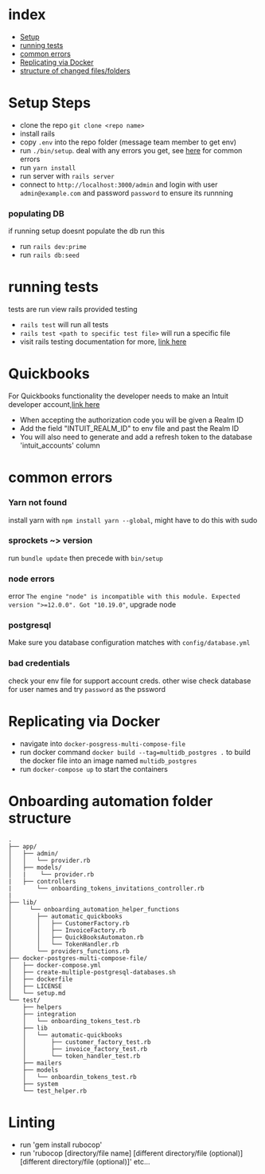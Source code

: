 # index
 * [Setup](#setup-steps)
 * [running tests](#running-tests)
 * [common errors](#common-errors)
 * [Replicating via Docker](#Replicating-via-Docker)
 * [structure of changed files/folders](#Onboarding-automation-folder-structure)

# Setup Steps
 * clone the repo `git clone <repo name>`
 * install rails
 * copy `.env` into the repo folder (message team member to get env)
 * run `./bin/setup`. deal with any errors you get, see [here](#common-errors) for common errors
 * run `yarn install`
 * run server with `rails server`
 * connect to `http://localhost:3000/admin` and login with user `admin@example.com` and password `password` to ensure its runnning
### populating DB
if running setup doesnt populate the db run this
 * run `rails dev:prime`
 * run `rails db:seed`
# running tests
tests are run view rails provided testing
 * `rails test` will run all tests
 * `rails test <path to specific test file>` will run a specific file
 * visit rails testing documentation for more, [link here](https://guides.rubyonrails.org/testing.html)

# Quickbooks
For Quickbooks functionality the developer needs to make an Intuit developer account,[link here](https://developer.intuit.com/app/developer/homepage)
* When accepting the authorization code you will be given a Realm ID
* Add the field "INTUIT_REALM_ID" to env file and past the Realm ID
* You will also need to generate and add a refresh token to the database 'intuit_accounts' column

# common errors
### Yarn not found
install yarn with `npm install yarn --global`, might have to do this with sudo
### sprockets ~> version
run `bundle update` then precede with `bin/setup`
### node errors
error `The engine "node" is incompatible with this module. Expected version ">=12.0.0". Got "10.19.0"`, upgrade node
### postgresql
Make sure you database configuration matches with `config/database.yml`
### bad credentials
check your env file for support account creds. other wise check database for user names and try `password` as the pssword

# Replicating via Docker

 * navigate into `docker-posgress-multi-compose-file`
 * run docker command `docker build --tag=multidb_postgres .` to build the docker file into an image named `multidb_postgres`
 * run `docker-compose up` to start the containers 

# Onboarding automation folder structure
```
.
├── app/
│   ├── admin/
│   │   └── provider.rb
│   ├── models/
│   |    └── provider.rb
|   ├── controllers
|       └── onboarding_tokens_invitations_controller.rb
|
├── lib/
│     └── onboarding_automation_helper_functions
│       ├── automatic_quickbooks
│       │   ├── CustomerFactory.rb
│       │   ├── InvoiceFactory.rb
│       │   ├── QuickBooksAutomaton.rb
│       │   └── TokenHandler.rb
│       └── providers_functions.rb
├── docker-postgres-multi-compose-file/
│   ├── docker-compose.yml
│   ├── create-multiple-postgresql-databases.sh
│   ├── dockerfile
│   ├── LICENSE
│   └── setup.md
└── test/
    ├── helpers
    ├── integration
    │   └── onboarding_tokens_test.rb
    ├── lib
    │   └── automatic-quickbooks
    │       ├── customer_factory_test.rb
    │       ├── invoice_factory_test.rb
    │       └── token_handler_test.rb
    ├── mailers
    ├── models
    │   └── onboardin_tokens_test.rb
    ├── system
    └── test_helper.rb

```

# Linting

* run 'gem install rubocop'
* run 'rubocop [directory/file name] [different directory/file (optional)] [different directory/file (optional)]' etc...
